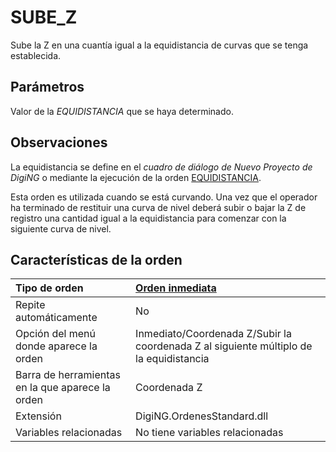 # SUBE\_Z

Sube la Z en una cuantía igual a la equidistancia de curvas que se tenga establecida.

## Parámetros

Valor de la _EQUIDISTANCIA_ que se haya determinado.

## Observaciones

La equidistancia se define en el _cuadro de diálogo de Nuevo Proyecto de DigiNG_ o mediante la ejecución de la orden [EQUIDISTANCIA](/digi3d-net/referencia/ventana-de-dibujo/ordenes/s/EQUIDISTANCIA.html).

Esta orden es utilizada cuando se está curvando. Una vez que el operador ha terminado de restituir una curva de nivel deberá subir o bajar la Z de registro una cantidad igual a la equidistancia para comenzar con la siguiente curva de nivel.

## Características de la orden

| Tipo de orden | [Orden inmediata](sube-z.md) |
| :--- | :--- |
| Repite automáticamente | No |
| Opción del menú donde aparece la orden | Inmediato/Coordenada Z/Subir la coordenada Z al siguiente múltiplo de la equidistancia |
| Barra de herramientas en la que aparece la orden | Coordenada Z |
| Extensión | DigiNG.OrdenesStandard.dll |
| Variables relacionadas | No tiene variables relacionadas |

